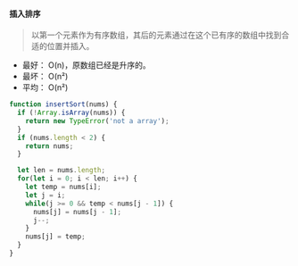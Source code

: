 #### 插入排序

> 以第一个元素作为有序数组，其后的元素通过在这个已有序的数组中找到合适的位置并插入。

- 最好： O(n)，原数组已经是升序的。
- 最坏： O(n²)
- 平均： O(n²)

``` javascript
function insertSort(nums) {
  if (!Array.isArray(nums)) {
    return new TypeError('not a array');
  }
  if (nums.length < 2) {
    return nums;
  }

  let len = nums.length;
  for(let i = 0; i < len; i++) {
    let temp = nums[i];
    let j = i;
    while(j >= 0 && temp < nums[j - 1]) {
      nums[j] = nums[j - 1];
      j--;
    }
    nums[j] = temp;
  }
}
```
